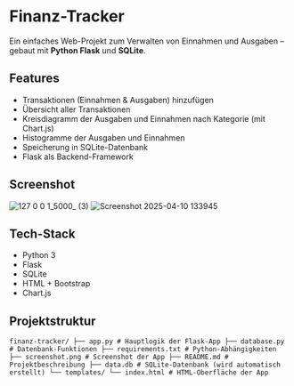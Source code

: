 #  Finanz-Tracker

Ein einfaches Web-Projekt zum Verwalten von Einnahmen und Ausgaben – gebaut mit **Python Flask** und **SQLite**.

##  Features

- Transaktionen (Einnahmen & Ausgaben) hinzufügen
- Übersicht aller Transaktionen
- Kreisdiagramm der Ausgaben und Einnahmen nach Kategorie (mit Chart.js)
- Histogramme der Ausgaben und Einnahmen
- Speicherung in SQLite-Datenbank
- Flask als Backend-Framework

##  Screenshot
![127 0 0 1_5000_ (3)](https://github.com/user-attachments/assets/71c09949-7371-44ff-8827-441f74214b70)
![Screenshot 2025-04-10 133945](https://github.com/user-attachments/assets/909026ec-a983-477a-afda-e058dce101c3)


## Tech-Stack 
- Python 3
- Flask
- SQLite
- HTML + Bootstrap
- Chart.js


##  Projektstruktur
```finanz-tracker/ ├── app.py # Hauptlogik der Flask-App ├── database.py # Datenbank-Funktionen ├── requirements.txt # Python-Abhängigkeiten ├── screenshot.png # Screenshot der App ├── README.md # Projektbeschreibung ├── data.db # SQLite-Datenbank (wird automatisch erstellt) └── templates/ └── index.html # HTML-Oberfläche der App```
